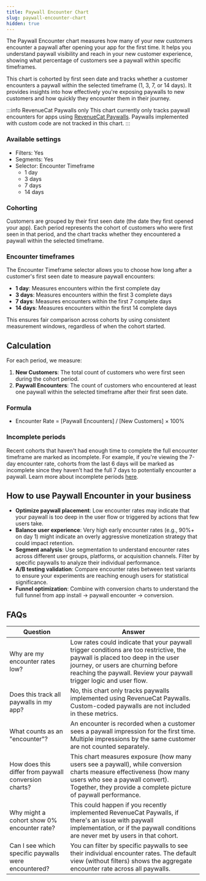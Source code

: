 ```yaml
---
title: Paywall Encounter Chart
slug: paywall-encounter-chart
hidden: true
---
```


The Paywall Encounter chart measures how many of your new customers encounter a paywall after opening your app for the first time. It helps you understand paywall visibility and reach in your new customer experience, showing what percentage of customers see a paywall within specific timeframes.

This chart is cohorted by first seen date and tracks whether a customer encounters a paywall within the selected timeframe (1, 3, 7, or 14 days). It provides insights into how effectively you're exposing paywalls to new customers and how quickly they encounter them in their journey.

:::info RevenueCat Paywalls only
This chart currently only tracks paywall encounters for apps using [RevenueCat Paywalls](/tools/paywalls). Paywalls implemented with custom code are not tracked in this chart.
:::

### Available settings

- Filters: Yes
- Segments: Yes  
- Selector: Encounter Timeframe
  - 1 day
  - 3 days
  - 7 days
  - 14 days

### Cohorting

Customers are grouped by their first seen date (the date they first opened your app). Each period represents the cohort of customers who were first seen in that period, and the chart tracks whether they encountered a paywall within the selected timeframe.

### Encounter timeframes

The Encounter Timeframe selector allows you to choose how long after a customer's first seen date to measure paywall encounters:

- **1 day**: Measures encounters within the first complete day
- **3 days**: Measures encounters within the first 3 complete days
- **7 days**: Measures encounters within the first 7 complete days
- **14 days**: Measures encounters within the first 14 complete days

This ensures fair comparison across cohorts by using consistent measurement windows, regardless of when the cohort started.

## Calculation

For each period, we measure:

1. **New Customers**: The total count of customers who were first seen during the cohort period.
2. **Paywall Encounters**: The count of customers who encountered at least one paywall within the selected timeframe after their first seen date.

### Formula

- Encounter Rate = [Paywall Encounters] / [New Customers] × 100%

### Incomplete periods

Recent cohorts that haven't had enough time to complete the full encounter timeframe are marked as incomplete. For example, if you're viewing the 7-day encounter rate, cohorts from the last 6 days will be marked as incomplete since they haven't had the full 7 days to potentially encounter a paywall. Learn more about incomplete periods [here](/dashboard-and-metrics/charts/charts-feature-incomplete-periods).

## How to use Paywall Encounter in your business

- **Optimize paywall placement**: Low encounter rates may indicate that your paywall is too deep in the user flow or triggered by actions that few users take.
- **Balance user experience**: Very high early encounter rates (e.g., 90%+ on day 1) might indicate an overly aggressive monetization strategy that could impact retention.
- **Segment analysis**: Use segmentation to understand encounter rates across different user groups, platforms, or acquisition channels. Filter by specific paywalls to analyze their individual performance.
- **A/B testing validation**: Compare encounter rates between test variants to ensure your experiments are reaching enough users for statistical significance.
- **Funnel optimization**: Combine with conversion charts to understand the full funnel from app install → paywall encounter → conversion.

## FAQs

| Question | Answer |
| --- | --- |
| Why are my encounter rates low? | Low rates could indicate that your paywall trigger conditions are too restrictive, the paywall is placed too deep in the user journey, or users are churning before reaching the paywall. Review your paywall trigger logic and user flow. |
| Does this track all paywalls in my app? | No, this chart only tracks paywalls implemented using RevenueCat Paywalls. Custom-coded paywalls are not included in these metrics. |
| What counts as an "encounter"? | An encounter is recorded when a customer sees a paywall impression for the first time. Multiple impressions by the same customer are not counted separately. |
| How does this differ from paywall conversion charts? | This chart measures exposure (how many users see a paywall), while conversion charts measure effectiveness (how many users who see a paywall convert). Together, they provide a complete picture of paywall performance. |
| Why might a cohort show 0% encounter rate? | This could happen if you recently implemented RevenueCat Paywalls, if there's an issue with paywall implementation, or if the paywall conditions are never met by users in that cohort. |
| Can I see which specific paywalls were encountered? | You can filter by specific paywalls to see their individual encounter rates. The default view (without filters) shows the aggregate encounter rate across all paywalls. |
